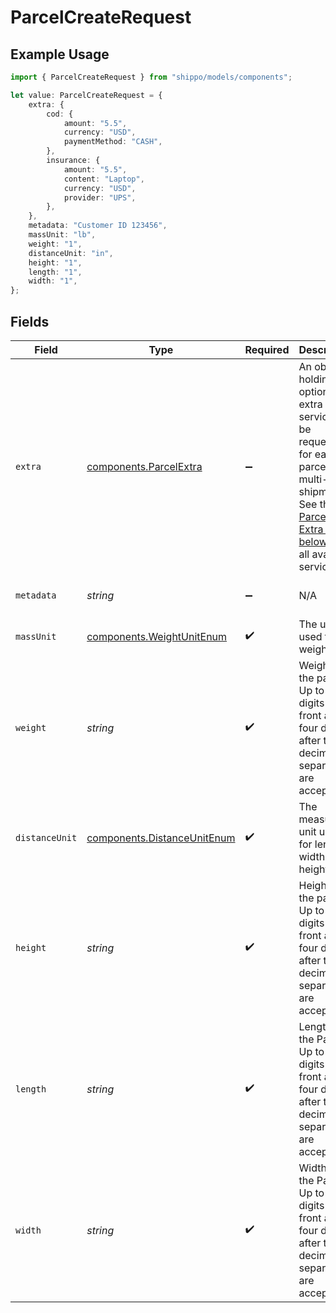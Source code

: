 # ParcelCreateRequest

## Example Usage

```typescript
import { ParcelCreateRequest } from "shippo/models/components";

let value: ParcelCreateRequest = {
    extra: {
        cod: {
            amount: "5.5",
            currency: "USD",
            paymentMethod: "CASH",
        },
        insurance: {
            amount: "5.5",
            content: "Laptop",
            currency: "USD",
            provider: "UPS",
        },
    },
    metadata: "Customer ID 123456",
    massUnit: "lb",
    weight: "1",
    distanceUnit: "in",
    height: "1",
    length: "1",
    width: "1",
};
```

## Fields

| Field                                                                                                                                                                                                   | Type                                                                                                                                                                                                    | Required                                                                                                                                                                                                | Description                                                                                                                                                                                             | Example                                                                                                                                                                                                 |
| ------------------------------------------------------------------------------------------------------------------------------------------------------------------------------------------------------- | ------------------------------------------------------------------------------------------------------------------------------------------------------------------------------------------------------- | ------------------------------------------------------------------------------------------------------------------------------------------------------------------------------------------------------- | ------------------------------------------------------------------------------------------------------------------------------------------------------------------------------------------------------- | ------------------------------------------------------------------------------------------------------------------------------------------------------------------------------------------------------- |
| `extra`                                                                                                                                                                                                 | [components.ParcelExtra](../../models/components/parcelextra.md)                                                                                                                                        | :heavy_minus_sign:                                                                                                                                                                                      | An object holding optional extra services to be requested for each parcel in a multi-piece shipment. <br/>See the <a href="#section/Parcel-Extras">Parcel Extra table below</a> for all available services. |                                                                                                                                                                                                         |
| `metadata`                                                                                                                                                                                              | *string*                                                                                                                                                                                                | :heavy_minus_sign:                                                                                                                                                                                      | N/A                                                                                                                                                                                                     | Customer ID 123456                                                                                                                                                                                      |
| `massUnit`                                                                                                                                                                                              | [components.WeightUnitEnum](../../models/components/weightunitenum.md)                                                                                                                                  | :heavy_check_mark:                                                                                                                                                                                      | The unit used for weight.                                                                                                                                                                               | lb                                                                                                                                                                                                      |
| `weight`                                                                                                                                                                                                | *string*                                                                                                                                                                                                | :heavy_check_mark:                                                                                                                                                                                      | Weight of the parcel. Up to six digits in front and four digits after the decimal separator are accepted.                                                                                               | 1                                                                                                                                                                                                       |
| `distanceUnit`                                                                                                                                                                                          | [components.DistanceUnitEnum](../../models/components/distanceunitenum.md)                                                                                                                              | :heavy_check_mark:                                                                                                                                                                                      | The measure unit used for length, width and height.                                                                                                                                                     | in                                                                                                                                                                                                      |
| `height`                                                                                                                                                                                                | *string*                                                                                                                                                                                                | :heavy_check_mark:                                                                                                                                                                                      | Height of the parcel. Up to six digits in front and four digits after the decimal separator are accepted.                                                                                               | 1                                                                                                                                                                                                       |
| `length`                                                                                                                                                                                                | *string*                                                                                                                                                                                                | :heavy_check_mark:                                                                                                                                                                                      | Length of the Parcel. Up to six digits in front and four digits after the decimal separator are accepted.                                                                                               | 1                                                                                                                                                                                                       |
| `width`                                                                                                                                                                                                 | *string*                                                                                                                                                                                                | :heavy_check_mark:                                                                                                                                                                                      | Width of the Parcel. Up to six digits in front and four digits after the decimal separator are accepted.                                                                                                | 1                                                                                                                                                                                                       |